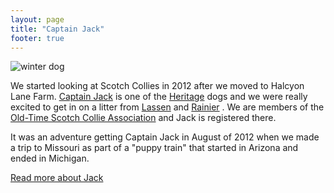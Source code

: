 ```yaml
---
layout: page
title: "Captain Jack"
footer: true
---
```



![winter dog](/images/winter-jack.jpg "More Captain Jack in the snow")

We started looking at Scotch Collies in 2012 after we moved to Halcyon Lane Farm. 
[Captain Jack](http://www.scotchcollie.org/registry/browser.php?id=63740 "Heritage Captain Jack")
is one of the
[Heritage](http://heritage.scotchcollie.org "Heritage Kennels")
dogs
and we were really excited to get in on a litter from 
[Lassen](http://www.scotchcollie.org/registry/browser.php?id=63528 "Heritage Little Lassen")
and 
[Rainier](http://www.scotchcollie.org/registry/browser.php?id=63492 "Heritage Mighty Rainier")
. We are members of the
[Old-Time Scotch Collie Association](http://www.scotchcollie.org/club/ "Old-Time Scotch Collie Association")
and Jack is registered there.

It was an adventure getting Captain Jack in August of 2012 when we made a trip to Missouri as part of a "puppy train"
that started in Arizona and ended in Michigan.

[Read more about Jack](/blog/2014/01/02/all-about-jack/index.html "All About Jack") 

